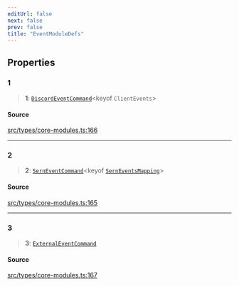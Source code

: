 ```yaml
---
editUrl: false
next: false
prev: false
title: "EventModuleDefs"
---
```


## Properties

### 1

> **1**: [`DiscordEventCommand`](/v3/api/interfaces/discordeventcommand/)\<keyof `ClientEvents`\>

#### Source

[src/types/core-modules.ts:166](https://github.com/sern-handler/handler/blob/a19edaf8838dcf088d3947f4a6aa6213d8f5bb9e/src/types/core-modules.ts#L166)

***

### 2

> **2**: [`SernEventCommand`](/v3/api/interfaces/serneventcommand/)\<keyof [`SernEventsMapping`](/v3/api/interfaces/serneventsmapping/)\>

#### Source

[src/types/core-modules.ts:165](https://github.com/sern-handler/handler/blob/a19edaf8838dcf088d3947f4a6aa6213d8f5bb9e/src/types/core-modules.ts#L165)

***

### 3

> **3**: [`ExternalEventCommand`](/v3/api/interfaces/externaleventcommand/)

#### Source

[src/types/core-modules.ts:167](https://github.com/sern-handler/handler/blob/a19edaf8838dcf088d3947f4a6aa6213d8f5bb9e/src/types/core-modules.ts#L167)
